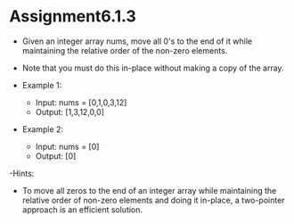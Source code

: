# Assignment6.1.3

- Given an integer array nums, move all 0's to the end of it while maintaining the relative order of the non-zero elements.

- Note that you must do this in-place without making a copy of the array.

- Example 1:
	- Input: nums = [0,1,0,3,12]
	- Output: [1,3,12,0,0]
- Example 2:
	- Input: nums = [0]
	- Output: [0]

-Hints:
- To move all zeros to the end of an integer array while maintaining the relative order of non-zero elements and doing it in-place, a two-pointer approach is an efficient solution.